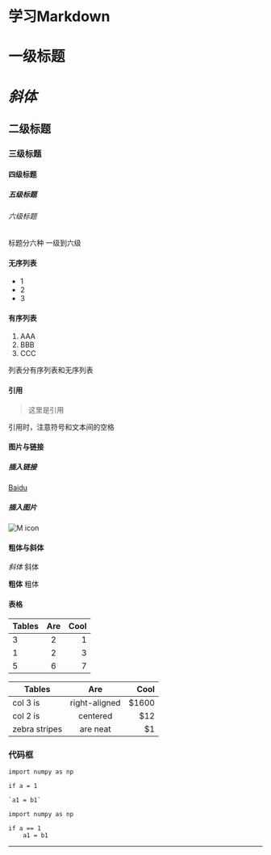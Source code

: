 # 学习Markdown


# 一级标题

# *斜体*
## 二级标题

### 三级标题

#### 四级标题

##### 五级标题

###### 六级标题

标题分六种 一级到六级

#### 无序列表

* 1
* 2
* 3
#### 有序列表
1. AAA
2. BBB
3. CCC

列表分有序列表和无序列表

#### 引用
> 这里是引用

引用时，注意符号和文本间的空格


#### 图片与链接

##### 插入链接

[Baidu](http://baidu.com)

##### 插入图片

![M icon](http://mouapp.com/Mou_128.png)

#### 粗体与斜体

*斜体* 
斜体

**粗体**
粗体


#### 表格

| Tables    | Are       |Cool|
| ----------|:----------:|----:|
|3|2|1|
|1|2|3|
|5|6|7|



| Tables        | Are           | Cool  |
| ------------- |:-------------:| -----:|
| col 3 is      | right-aligned | $1600 |
| col 2 is      | centered      |   $12 |
| zebra stripes | are neat      |    $1 |


### 代码框

`import numpy as np`

`if a = 1`

    `a1 = b1`
    
```
import numpy as np

if a == 1
    a1 = b1
```

***